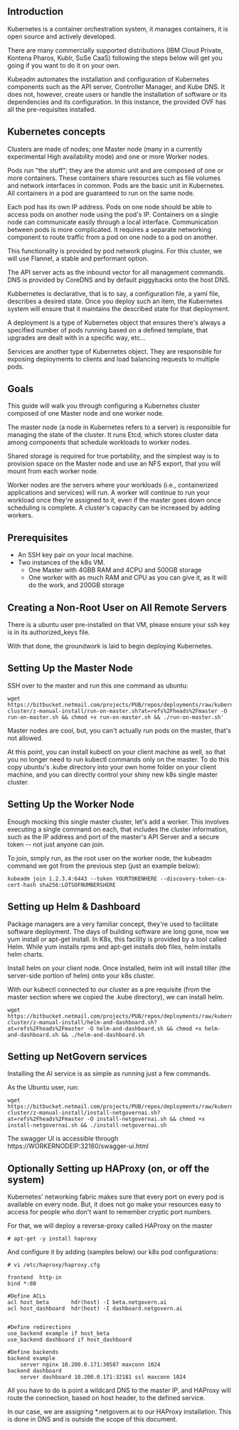 Introduction
------------

Kubernetes is a container orchestration system, it manages containers, it is open source and actively developed.

There are many commercially supported distributions (IBM Cloud Private, Kontena Pharos, Kublr, SuSe CaaS) following the steps below will get you going if you want to do it on your own. 

Kubeadm automates the installation and configuration of Kubernetes components such as the API server, Controller Manager, and Kube DNS. It does not, however, create users or handle the installation of software or its dependencies and its configuration. In this instance, the provided OVF has all the pre-requisites installed.


Kubernetes concepts
-------------------

Clusters are made of nodes; one Master node (many in a currently experimental High availability mode) and one or more Worker nodes.

Pods run "the stuff"; they are the atomic unit and are composed of one or more containers. These containers share resources such as file volumes and network interfaces in common. Pods are the basic unit in Kubernetes. All containers in a pod are guaranteed to run on the same node.

Each pod has its own IP address. Pods on one node should be able to access pods on another node using the pod's IP. Containers on a single node can communicate easily through a local interface. Communication between pods is more complicated. It requires a separate networking component to route traffic from a pod on one node to a pod on another.

This functionality is provided by pod network plugins. For this cluster, we will use Flannel, a stable and performant option.

The API server acts as the inbound vector for all management commands.  DNS is provided by CoreDNS and by default piggybacks onto the host DNS.

Kubbernetes is declarative, that  is to say, a configuration  file, a yaml file, describes a desired state.  Once you deploy such an item, the Kubernetes system will ensure that it maintains the described state for that deployment.

A deployment is a type of Kubernetes object that ensures there's always a specified number of pods running based on a defined template, that upgrades are dealt with in a specific way, etc... 

Services are another type of Kubernetes object. They are responsible for exposing deployments to clients and load balancing requests to multiple pods.

Goals
-----

This guide will walk you through configuring a Kubernetes cluster composed of one Master node and one worker node.

The master node (a node in Kubernetes refers to a server) is responsible for managing the state of the cluster. It runs Etcd, which stores cluster data among components that schedule workloads to worker nodes.

Shared storage is required for true portability, and the simplest way is to provision space on the Master node and use an NFS export, that you will mount from each worker node.

Worker nodes are the servers where your workloads (i.e., containerized applications and services) will run. A worker will continue to run your workload once they're assigned to it, even if the master goes down once scheduling is complete. A cluster's capacity can be increased by adding workers.


Prerequisites
-------------

- An SSH key pair on your local machine.
- Two instances of the k8s VM.
	- One Master with 4GBB RAM and 4CPU and 500GB storage
	- One worker with as much RAM and CPU as you can give it, as it will do the work, and 200GB storage

Creating a Non-Root User on All Remote Servers
----------------------------------------------
There is a ubuntu user pre-installed on that VM, please ensure your ssh key is in its authorized_keys file.

With that done, the groundwork is laid to begin deploying Kubernetes.


Setting Up the Master Node
--------------------------
SSH over to the master and run this one command as ubuntu:

	wget https://bitbucket.netmail.com/projects/PUB/repos/deployments/raw/kubernetes/kube-cluster/z-manual-install/run-on-master.sh?at=refs%2Fheads%2Fmaster -O run-on-master.sh && chmod +x run-on-master.sh && ./run-on-master.sh'

Master nodes are cool, but, you can't actually run pods on the master, that's not allowed.

At this point, you can install kubectl on your client machine as well, so that you no longer need to run kubectl commands only on the master.  To do this copy ubuntu's .kube directory into your own home folder on your client machine, and you can directly control your shiny new k8s single master cluster.

Setting Up the Worker Node
---------------------------

Enough mocking this single master cluster, let's add a worker. This involves executing a single command on each, that includes the cluster information, such as the IP address and port of the master's API Server and a secure token -- not just  anyone can join.

To join, simply run, as the root user on the worker node, the kubeadm command we got from the previous step (just an example below):

	kubeadm join 1.2.3.4:6443 --token YOURTOKENHERE --discovery-token-ca-cert-hash sha256:LOTSOFNUMBERSHERE


Setting up Helm & Dashboard
---------------------------

Package managers are a very familiar concept, they're used to facilitate software deployment.  The days of building software are long gone, now we yum install or apt-get install.  In K8s, this facility is provided by a tool called Helm.  While yum installs rpms and apt-get installs deb files, helm installs helm charts.

Install helm on your client node. Once installed, helm init will install tiller (the server-side portion of helm) onto your k8s cluster.

With our kubectl connected to our cluster as a pre requisite (from the master section  where we copied the .kube directory), we can install helm.

	wget https://bitbucket.netmail.com/projects/PUB/repos/deployments/raw/kubernetes/kube-cluster/z-manual-install/helm-and-dashboard.sh?at=refs%2Fheads%2Fmaster -O helm-and-dashboard.sh && chmod +x helm-and-dashboard.sh && ./helm-and-dashboard.sh


Setting up NetGovern services
-----------------------------

Installing the AI service is as simple as running just a few commands.

As the Ubuntu user, run:

	wget https://bitbucket.netmail.com/projects/PUB/repos/deployments/raw/kubernetes/kube-cluster/z-manual-install/install-netgovernai.sh?at=refs%2Fheads%2Fmaster -O install-netgovernai.sh && chmod +x install-netgovernai.sh && ./install-netgovernai.sh

The swagger UI is accessible through https://WORKERNODEIP:32160/swagger-ui.html


Optionally Setting up HAProxy (on, or off the system)
-----------------------------------------------------

Kubernetes' networking fabric makes sure that every port on every pod is available on every node.  But, it does not go make your resources easy to access for people who don't want to remember cryptic port numbers.

For that, we will deploy a reverse-proxy called HAProxy on the master

	# apt-get -y install haproxy

And configure it by adding (samples below) our k8s pod configurations:

	# vi /etc/haproxy/haproxy.cfg

	frontend  http-in
    bind *:80

	#Define ACLs
	acl host_beta       hdr(host) -I beta.netgovern.ai
	acl host_dashboard  hdr(host) -I dashboard.netgovern.ai


	#Define redirections
	use_backend example if host_beta
	use_backend dashboard if host_dashboard

	#Define backends
	backend example        
		server nginx 10.200.0.171:30587 maxconn 1024
	backend dashboard
	    server dashboard 10.200.0.171:32181 ssl maxconn 1024

All you have to do is point a wildcard DNS to the master IP, and HAProxy will route the connection, based on host header, to the defined service.

In our case, we are assigning *.netgovern.ai to our HAProxy installation.  This is done in DNS and is outside the scope of this document.

